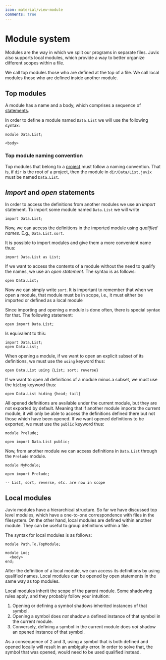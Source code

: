 ```yaml
---
icon: material/view-module
comments: true
---
```

# Module system

Modules are the way in which we split our programs in separate files. Juvix also
supports local modules, which provide a way to better organize different scopes
within a file.

We call top modules those who are defined at the top of a file.
We call local modules those who are defined inside another module.

## Top modules

A module has a name and a body, which comprises a sequence of
[statements](statement.md).

In order to define a module named `Data.List` we will use the following syntax:

```juvix
module Data.List;

<body>
```

### Top module naming convention

Top modules that belong to a [project](project.md) must follow a naming
convention. That is, if `dir` is the root of a project, then the module in
`dir/Data/List.juvix` must be named `Data.List`.

## _Import_ and _open_ statements

In order to access the definitions from another modules we use an
_import_ statement. To import some module named `Data.List` we will write

```juvix
import Data.List;
```

Now, we can access the definitions in the imported module using _qualified
names_. E.g., `Data.List.sort`.

It is possible to import modules and give them a more convenient name thus:

```juvix
import Data.List as List;
```

If we want to access the contents of a module without the need to qualify the
names, we use an _open statement_. The syntax is as follows:

```juvix
open Data.List;
```

Now we can simply write `sort`. It is important to remember that when we open a
module, that module must be in scope, i.e., it must either be imported
or defined as a local module

Since importing and opening a module is done often, there is special syntax for
that. The following statement:

```juvix
open import Data.List;
```

Is equivalent to this:

```juvix
import Data.List;
open Data.List;
```

When opening a module, if we want to open an explicit subset of its definitions,
we must use the `using` keyword thus:

```juvix
open Data.List using {List; sort; reverse}
```

If we want to open all definitions of a module minus a subset, we
must use the `hiding` keyword thus:

```juvix
open Data.List hiding {head; tail}
```

All opened definitions are available under the current module, but
they are not exported by default. Meaning that if another module imports the current
module, it will only be able to access the definitions defined there but not
those which have been opened. If we want opened definitions to be exported, we
must use the `public` keyword thus:

```
module Prelude;

open import Data.List public;
```

Now, from another module we can access definitions in `Data.List` through the
`Prelude` module.

```
module MyModule;

open import Prelude;

-- List, sort, reverse, etc. are now in scope
```

## Local modules

Juvix modules have a hierarchical structure. So far we have discussed top level
modules, which have a one-to-one correspondence with files in the filesystem. On
the other hand, local modules are defined within another module. They can be
useful to group definitions within a file.

The syntax for local modules is as follows:

```
module Path.To.TopModule;

module Loc;
  <body>
end;
```

After the definition of a local module, we can access its definitions by using
qualified names. Local modules can be opened by open statements in the same way
as top modules.

Local modules inherit the scope of the parent module. Some shadowing rules
apply, and they probably follow your intuition:

1. Opening or defining a symbol shadows inherited instances of that symbol.
2. Opening a symbol does _not_ shadow a defined instance of that symbol in the
   current module.
3. Conversely, defining a symbol in the current module does _not_ shadow an
   opened instance of that symbol.

As a consequence of 2 and 3, using a symbol that is both defined and opened
locally will result in an ambiguity error. In order to solve that, the symbol
that was opened, would need to be used qualified instead.
